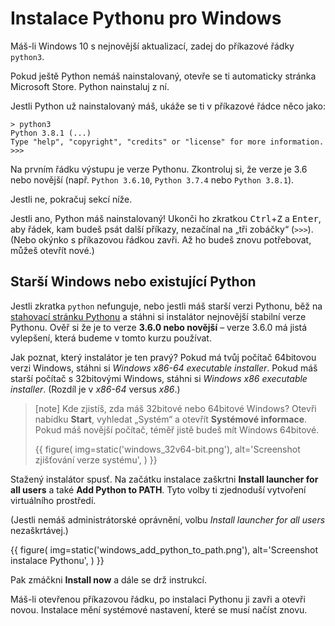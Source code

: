 # Instalace Pythonu pro Windows

Máš-li Windows 10 s nejnovější aktualizací, zadej do příkazové řádky `python3`.

Pokud ještě Python nemáš nainstalovaný, otevře se ti automaticky stránka
Microsoft Store. Python nainstaluj z ní.

Jestli Python už nainstalovaný máš, ukáže se ti v příkazové řádce něco jako:

```plain
> python3
Python 3.8.1 (...)
Type "help", "copyright", "credits" or "license" for more information.
>>>
```

Na prvním řádku výstupu je verze Pythonu.
Zkontroluj si, že verze je 3.6 nebo novější (např. `Python 3.6.10`,
`Python 3.7.4` nebo `Python 3.8.1`).

Jestli ne, pokračuj sekcí níže.

Jestli ano, Python máš nainstalovaný!
Ukonči ho zkratkou <kbd>Ctrl</kbd>+<kbd>Z</kbd> a <kbd>Enter</kbd>, aby
řádek, kam budeš psát další příkazy, nezačínal na „tři zobáčky“ (`>>>`).
<br><!-- instrukce i pro případ, že si to okýnko zavře omylem: -->
(Nebo okýnko s příkazovou řádkou zavři. Až ho budeš znovu potřebovat, můžeš
otevřít nové.)


## Starší Windows nebo existující Python

Jestli zkratka `python` nefunguje, nebo jestli máš starší verzi Pythonu, běž na
[stahovací stránku Pythonu](https://www.python.org/downloads/)
a stáhni si instalátor nejnovější stabilní verze Pythonu.
Ověř si že je to verze **3.6.0 nebo novější** –
verze 3.6.0 má jistá vylepšení, která budeme v tomto kurzu používat.

Jak poznat, který instalátor je ten pravý?
Pokud má tvůj počítač 64bitovou verzi Windows,
stáhni si *Windows x86-64 executable installer*.
Pokud máš starší počítač s 32bitovými Windows,
stáhni si *Windows x86 executable installer*.
(Rozdíl je v *x86-64* versus *x86*.)

> [note]
> Kde zjistíš, zda máš 32bitové nebo 64bitové Windows? Otevři nabídku
> **Start**, vyhledat „Systém“ a otevřít **Systémové informace**.
> Pokud máš novější počítač, téměř jistě budeš mít Windows 64bitové.
>
> {{ figure(
    img=static('windows_32v64-bit.png'),
    alt='Screenshot zjišťování verze systému',
) }}

Stažený instalátor spusť.
Na začátku instalace zaškrtni **Install launcher for all users**
a také **Add Python to PATH**.
Tyto volby ti zjednoduší vytvoření virtuálního prostředí.

(Jestli nemáš administrátorské oprávnění, volbu
*Install launcher for all users* nezaškrtávej.)

{{ figure(
    img=static('windows_add_python_to_path.png'),
    alt='Screenshot instalace Pythonu',
) }}

Pak zmáčkni **Install now** a dále se drž instrukcí.

Máš-li otevřenou příkazovou řádku, po instalaci Pythonu ji zavři a otevři
novou.
Instalace mění systémové nastavení, které se musí načíst znovu.
